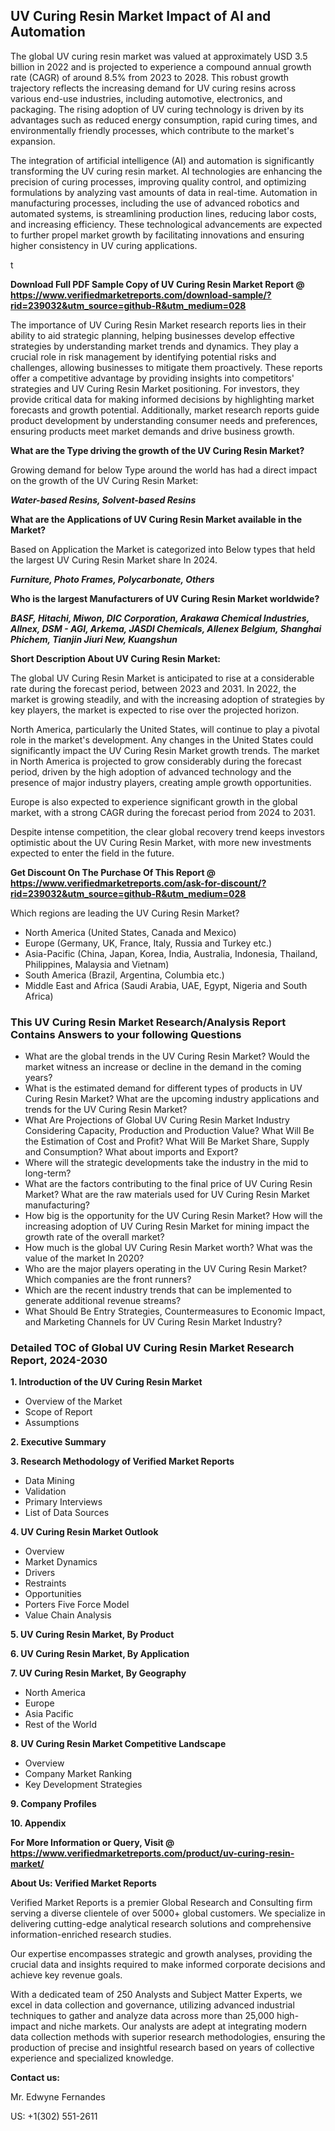 <h2>UV Curing Resin Market Impact of AI and Automation</h2><p>The global UV curing resin market was valued at approximately USD 3.5 billion in 2022 and is projected to experience a compound annual growth rate (CAGR) of around 8.5% from 2023 to 2028. This robust growth trajectory reflects the increasing demand for UV curing resins across various end-use industries, including automotive, electronics, and packaging. The rising adoption of UV curing technology is driven by its advantages such as reduced energy consumption, rapid curing times, and environmentally friendly processes, which contribute to the market's expansion.</p><p>The integration of artificial intelligence (AI) and automation is significantly transforming the UV curing resin market. AI technologies are enhancing the precision of curing processes, improving quality control, and optimizing formulations by analyzing vast amounts of data in real-time. Automation in manufacturing processes, including the use of advanced robotics and automated systems, is streamlining production lines, reducing labor costs, and increasing efficiency. These technological advancements are expected to further propel market growth by facilitating innovations and ensuring higher consistency in UV curing applications.</p>t</p><p id="" class=""><strong>Download Full PDF Sample Copy of UV Curing Resin Market Report @ <a href="https://www.verifiedmarketreports.com/download-sample/?rid=239032&utm_source=github-R&utm_medium=028" target="_blank">https://www.verifiedmarketreports.com/download-sample/?rid=239032&utm_source=github-R&utm_medium=028</a></strong></p><p>The importance of&nbsp;UV Curing Resin Market research reports lies in their ability to aid strategic planning, helping businesses develop effective strategies by understanding market trends and dynamics. They play a crucial role in risk management by identifying potential risks and challenges, allowing businesses to mitigate them proactively. These reports offer a competitive advantage by providing insights into competitors' strategies and UV Curing Resin Market positioning. For investors, they provide critical data for making informed decisions by highlighting market forecasts and growth potential. Additionally, market research reports guide product development by understanding consumer needs and preferences, ensuring products meet market demands and drive business growth.</p><p><strong>What are the&nbsp;Type driving the growth of the UV Curing Resin Market?</strong></p><p id="" class="">Growing demand for below Type around the world has had a direct impact on the growth of the UV Curing Resin Market:</p><em><strong>Water-based Resins, Solvent-based Resins</strong></em></p><strong>What are the&nbsp;Applications&nbsp;of UV Curing Resin Market available in the Market?</strong></p><p id="" class="">Based on Application the Market is categorized into Below types that held the largest UV Curing Resin Market share In 2024.</p><em><strong>Furniture, Photo Frames, Polycarbonate, Others</strong></em></p><strong>Who is the largest Manufacturers of UV Curing Resin Market worldwide?</strong></p><p><em><strong>BASF, Hitachi, Miwon, DIC Corporation, Arakawa Chemical Industries, Allnex, DSM - AGI, Arkema, JASDI Chemicals, Allenex Belgium, Shanghai Phichem, Tianjin Jiuri New, Kuangshun</strong></em></p><p id="" class=""><strong>Short Description About UV Curing Resin Market:</strong></p><p>The global UV Curing Resin Market is anticipated to rise at a considerable rate during the forecast period, between 2023 and 2031. In 2022, the market is growing steadily, and with the increasing adoption of strategies by key players, the market is expected to rise over the projected horizon.</p><p>North America, particularly the United States, will continue to play a pivotal role in the market's development. Any changes in the United States could significantly impact the UV Curing Resin Market growth trends. The market in North America is projected to grow considerably during the forecast period, driven by the high adoption of advanced technology and the presence of major industry players, creating ample growth opportunities.</p><p>Europe is also expected to experience significant growth in the global market, with a strong CAGR during the forecast period from 2024 to 2031.</p><p>Despite intense competition, the clear global recovery trend keeps investors optimistic about the UV Curing Resin Market, with more new investments expected to enter the field in the future.</p><p id="" class=""><strong>Get Discount On The Purchase Of This Report @ <a href="https://www.verifiedmarketreports.com/ask-for-discount/?rid=239032&utm_source=github-R&utm_medium=028" target="_blank">https://www.verifiedmarketreports.com/ask-for-discount/?rid=239032&utm_source=github-R&utm_medium=028</a></strong></p>Which regions are leading the UV Curing Resin Market?</p><ul><li>North America (United States, Canada and Mexico)</li><li>Europe (Germany, UK, France, Italy, Russia and Turkey etc.)</li><li>Asia-Pacific (China, Japan, Korea, India, Australia, Indonesia, Thailand, Philippines, Malaysia and Vietnam)</li><li>South America (Brazil, Argentina, Columbia etc.)</li><li>Middle East and Africa (Saudi Arabia, UAE, Egypt, Nigeria and South Africa)</li></ul><h3 id="" class="">This UV Curing Resin Market Research/Analysis Report Contains Answers to your following Questions</h3><ul><li>What are the global trends in the UV Curing Resin Market? Would the market witness an increase or decline in the demand in the coming years?</li><li>What is the estimated demand for different types of products in UV Curing Resin Market? What are the upcoming industry applications and trends for the UV Curing Resin Market?</li><li>What Are Projections of Global UV Curing Resin Market Industry Considering Capacity, Production and Production Value? What Will Be the Estimation of Cost and Profit? What Will Be Market Share, Supply and Consumption? What about imports and Export?</li><li>Where will the strategic developments take the industry in the mid to long-term?</li><li>What are the factors contributing to the final price of UV Curing Resin Market? What are the raw materials used for UV Curing Resin Market manufacturing?</li><li>How big is the opportunity for the UV Curing Resin Market? How will the increasing adoption of UV Curing Resin Market for mining impact the growth rate of the overall market?</li><li>How much is the global UV Curing Resin Market worth? What was the value of the market In 2020?</li><li>Who are the major players operating in the UV Curing Resin Market? Which companies are the front runners?</li><li>Which are the recent industry trends that can be implemented to generate additional revenue streams?</li><li>What Should Be Entry Strategies, Countermeasures to Economic Impact, and Marketing Channels for UV Curing Resin Market Industry?</li></ul><h3 id="" class="">Detailed TOC of Global UV Curing Resin Market Research Report, 2024-2030</h3><p id="" class=""><strong>1. Introduction of the UV Curing Resin Market</strong></p><ul><li>Overview of the Market</li><li>Scope of Report</li><li>Assumptions</li></ul><p id="" class=""><strong>2. Executive Summary</strong></p><p id="" class=""><strong>3. Research Methodology of Verified Market Reports</strong></p><ul><li>Data Mining</li><li>Validation</li><li>Primary Interviews</li><li>List of Data Sources</li></ul><p id="" class=""><strong>4. UV Curing Resin Market Outlook</strong></p><ul><li>Overview</li><li>Market Dynamics</li><li>Drivers</li><li>Restraints</li><li>Opportunities</li><li>Porters Five Force Model</li><li>Value Chain Analysis</li></ul><p id="" class=""><strong>5. UV Curing Resin Market, By Product</strong></p><p id="" class=""><strong>6. UV Curing Resin Market, By Application</strong></p><p id="" class=""><strong>7. UV Curing Resin Market, By Geography</strong></p><ul><li>North America</li><li>Europe</li><li>Asia Pacific</li><li>Rest of the World</li></ul><p id="" class=""><strong>8. UV Curing Resin Market Competitive Landscape</strong></p><ul><li>Overview</li><li>Company Market Ranking</li><li>Key Development Strategies</li></ul><p id="" class=""><strong>9. Company Profiles</strong></p><p id="" class=""><strong>10. Appendix</strong></p><p id="" class=""><strong>For More Information or Query, Visit @ <a href="https://www.verifiedmarketreports.com/product/uv-curing-resin-market/" target="_blank">https://www.verifiedmarketreports.com/product/uv-curing-resin-market/</a></strong></p><p id="" class=""><strong>About Us: Verified Market Reports</strong></p><p id="" class="">Verified Market Reports is a premier Global Research and Consulting firm serving a diverse clientele of over 5000+ global customers. We specialize in delivering cutting-edge analytical research solutions and comprehensive information-enriched research studies.</p><p id="" class="">Our expertise encompasses strategic and growth analyses, providing the crucial data and insights required to make informed corporate decisions and achieve key revenue goals.</p><p id="" class="">With a dedicated team of 250 Analysts and Subject Matter Experts, we excel in data collection and governance, utilizing advanced industrial techniques to gather and analyze data across more than 25,000 high-impact and niche markets. Our analysts are adept at integrating modern data collection methods with superior research methodologies, ensuring the production of precise and insightful research based on years of collective experience and specialized knowledge.</p><p id="" class=""><strong>Contact us:</strong></p><p id="" class="">Mr. Edwyne Fernandes</p><p id="" class="">US: +1(302) 551-2611</p>